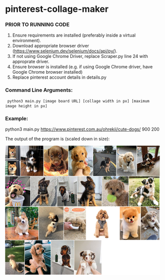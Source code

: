 # pinterest-collage-maker

### PRIOR TO RUNNING CODE
1. Ensure requirements are installed (preferably inside a virtual environment).
2. Download appropriate browser driver (https://www.selenium.dev/selenium/docs/api/py/).
3. If not using Google Chrome Driver, replace Scraper.py line 24 with approprate driver.
4. Ensure browser is installed (e.g. if using Google Chrome driver, have Google Chrome browser installed)
5. Replace pinterest account details in details.py

### Command Line Arguments:

     python3 main.py [image board URL] [collage width in px] [maximum image height in px]
     
     
### Example:

python3 main.py https://www.pinterest.com.au/ohrekii/cute-dogs/ 900 200

The output of the program is (scaled down in size):


<img src="https://github.com/samantha-tran/pinterest-collage-maker/blob/main/collage.png?raw=true" width="500">
